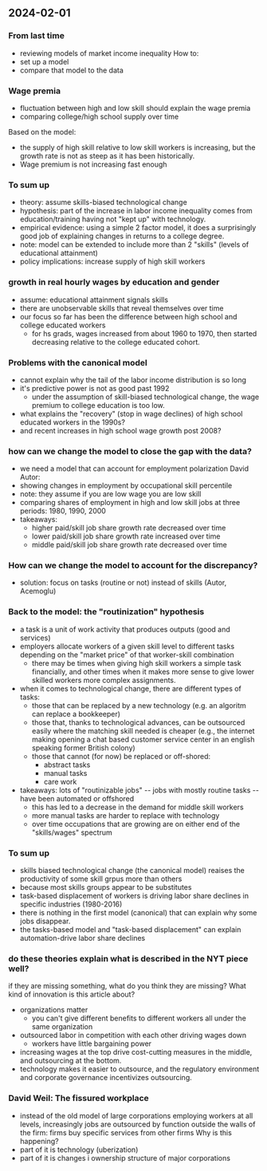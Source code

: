 ## 2024-02-01

### From last time
- reviewing models of market income inequality
How to:
- set up a model
- compare that model to the data

### Wage premia 
- fluctuation between high and low skill should explain the wage premia
- comparing college/high school supply over time

Based on the model:
- the supply of high skill relative to low skill workers is increasing, but the growth rate is not as steep as it has been historically.
- Wage premium is not increasing fast enough

### To sum up
- theory: assume skills-biased technological change
- hypothesis: part of the increase in labor income inequality comes from education/training having not "kept up" with technology.
- empirical evidence: using a simple 2 factor model, it does a surprisingly good job of explaining changes in returns to a college degree.
- note: model can be extended to include more than 2 "skills" (levels of educational attainment)
- policy implications: increase supply of high skill workers

### growth in real hourly wages by education and gender
- assume: educational attainment signals skills
- there are unobservable skills that reveal themselves over time
- our focus so far has been the difference between high school and college educated workers
    - for hs grads, wages increased from about 1960 to 1970, then started decreasing relative to the college educated cohort.

### Problems with the canonical model
- cannot explain why the tail of the labor income distribution is so long
- it's predictive power is not as good past 1992
    - under the assumption of skill-biased technological change, the wage premium to college education is too low.
- what explains the "recovery" (stop in wage declines) of high school educated workers in the 1990s?
- and recent increases in high school wage growth post 2008?

### how can we change the model to close the gap with the data?
- we need a model that can account for employment polarization
David Autor:
- showing changes in employment by occupational skill percentile
- note: they assume if you are low wage you are low skill
- comparing shares of employment in high and low skill jobs at three periods: 1980, 1990, 2000
- takeaways:
    - higher paid/skill job share growth rate decreased over time
    - lower paid/skill job share growth rate increased over time
    - middle paid/skill job share growth rate decreased over time

### How can we change the model to account for the discrepancy?
- solution: focus on tasks (routine or not) instead of skills (Autor, Acemoglu)

### Back to the model: the "routinization" hypothesis
- a task is a unit of work activity that produces outputs (good and services)
- employers allocate workers of a given skill level to different tasks depending on the "market price" of that worker-skill combination
    - there may be times when giving high skill workers a simple task financially, and other times when it makes more sense to give lower skilled workers more complex assignments.
- when it comes to technological change, there are different types of tasks:
    - those that can be replaced by a new technology (e.g. an algoritm can replace a bookkeeper)
    - those that, thanks to technological advances, can be outsourced easily where the matching skill needed is cheaper (e.g., the internet making opening a chat based customer service center in an english speaking former British colony)
    - those that cannot (for now) be replaced or off-shored:
        - abstract tasks
        - manual tasks
        - care work
- takeaways: lots of "routinizable jobs" -- jobs with mostly routine tasks -- have been automated or offshored
    - this has led to a decrease in the demand for middle skill workers
    - more manual tasks are harder to replace with technology
    - over time occupations that are growing are on either end of the "skills/wages" spectrum

### To sum up
- skills biased technological change (the canonical model) reaises the productivity of some skill grpus more than others
- because most skills groups appear to be substitutes
- task-based displacement of workers is driving labor share declines in specific industries (1980-2016)
- there is nothing in the first model (canonical) that can explain why some jobs disappear.
- the tasks-based model and "task-based displacement" can explain automation-drive labor share declines

### do these theories explain what is described in the NYT piece well?
if they are missing something, what do you think they are missing? What kind of innovation is this article about?
- organizations matter
    - you can't give different benefits to different workers all under the same organization
- outsourced labor in competition with each other driving wages down
    - workers have little bargaining power
- increasing wages at the top drive cost-cutting measures in the middle, and outsourcing at the bottom.
- technology makes it easier to outsource, and the regulatory environment and corporate governance incentivizes outsourcing.

### David Weil: The fissured workplace
- instead of the old model of large corporations employing workers at all levels, increasingly jobs are outsourced by function outside the walls of the firm: firms buy specific services from other firms
Why is this happening?
- part of it is technology (uberization)
- part of it is changes i ownership structure of major corporations
